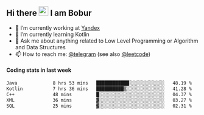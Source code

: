 ## Hi there <img src="https://media.giphy.com/media/hvRJCLFzcasrR4ia7z/giphy.gif" width="25px" height="25px"> I am Bobur

- 💼 I’m currently working at [Yandex](https://yandex.ru/)
- 🌱 I’m currently learning Kotlin
- 💬 Ask me about anything related to Low Level Programming or Algorithm and Data Structures
- 📫 How to reach me: [@telegram](https://t.me/octoant) (see also [@leetcode](https://leetcode.com/octoant/))    

#### Coding stats in last week

<!--START_SECTION:waka-->

```txt
Java             8 hrs 53 mins   ████████████░░░░░░░░░░░░░   48.19 %
Kotlin           7 hrs 36 mins   ██████████▒░░░░░░░░░░░░░░   41.28 %
C++              48 mins         █░░░░░░░░░░░░░░░░░░░░░░░░   04.37 %
XML              36 mins         ▓░░░░░░░░░░░░░░░░░░░░░░░░   03.27 %
SQL              25 mins         ▓░░░░░░░░░░░░░░░░░░░░░░░░   02.31 %
```

<!--END_SECTION:waka-->
